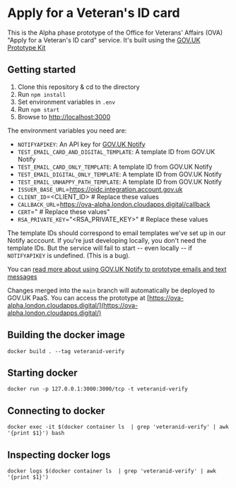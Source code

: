 # Apply for a Veteran's ID card

This is the Alpha phase prototype of the Office for Veterans' Affairs (OVA)
"Apply for a Veteran's ID card" service.  It's built using the
[GOV.UK Prototype Kit](https://govuk-prototype-kit.herokuapp.com/docs)

## Getting started

1. Clone this repository & cd to the directory
1. Run `npm install`
1. Set environment variables in `.env`
1. Run `npm start`
1. Browse to [http://localhost:3000](http://localhost:3000)

The environment variables you need are:

- `NOTIFYAPIKEY`: An API key for [GOV.UK Notify](https://www.notifications.service.gov.uk/)
- `TEST_EMAIL_CARD_AND_DIGITAL_TEMPLATE`: A template ID from GOV.UK Notify
- `TEST_EMAIL_CARD_ONLY_TEMPLATE`: A template ID from GOV.UK Notify
- `TEST_EMAIL_DIGITAL_ONLY_TEMPLATE`: A template ID from GOV.UK Notify
- `TEST_EMAIL_UNHAPPY_PATH_TEMPLATE`: A template ID from GOV.UK Notify
- `ISSUER_BASE_URL`=https://oidc.integration.account.gov.uk
- `CLIENT_ID`=<CLIENT_ID> # Replace these values
- `CALLBACK_URL`=https://ova-alpha.london.cloudapps.digital/callback
- `CERT`="<CERT> # Replace these values"
- `RSA_PRIVATE_KEY`="<RSA_PRIVATE_KEY>" # Replace these values

The template IDs should correspond to email templates we've set up in our Notify acccount.
If you're just developing locally, you don't need the template IDs.  But the service will
fail to start -- even locally -- if `NOTIFYAPIKEY` is undefined. (This is a bug).

You can [read more about using GOV.UK Notify to prototype emails and text messages](docs/documentation/using-notify.md)

Changes merged into the `main` branch will automatically be deployed to GOV.UK PaaS.  You
can access the prototype at [https://ova-alpha.london.cloudapps.digital/](https://ova-alpha.london.cloudapps.digital/)

## Building the docker image

```shell
docker build . --tag veteranid-verify
```

## Starting docker

```shell
docker run -p 127.0.0.1:3000:3000/tcp -t veteranid-verify
```

## Connecting to docker

```shell
docker exec -it $(docker container ls  | grep 'veteranid-verify' | awk '{print $1}') bash
```

## Inspecting docker logs

```shell
docker logs $(docker container ls  | grep 'veteranid-verify' | awk '{print $1}')
```

